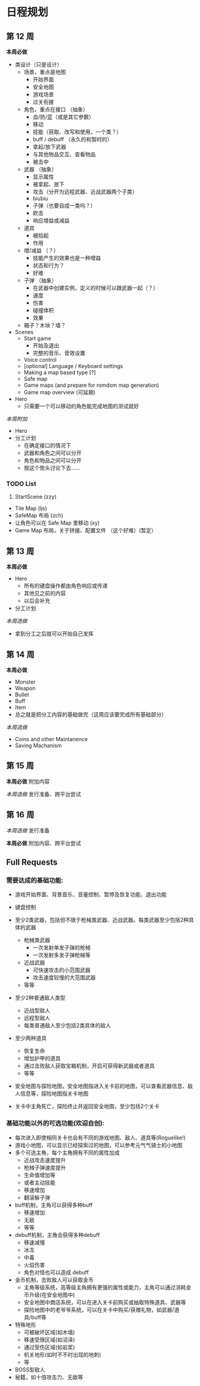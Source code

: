 # 日程规划
## 第 12 周
**本周必做**
 
+ 类设计（只是设计）
    + 场景，重点是地图
        + 开始界面
        + 安全地图
        + 游戏场景
        + 过关衔接
    + 角色，重点在接口 （抽象）
        + 血/防/蓝（或是其它参数）
        + 移动
        + 技能（获取、改写和使用，一个类？）
        + buff / debuff （永久的和暂时的）
        + 拿起/放下武器
        + 与其他物品交互、查看物品
        + 被击中
    + 武器 （抽象）
        + 显示属性
        + 被拿起、放下
        + 攻击（分开为远程武器、近战武器两个子类）
        + biubiu
        + 子弹（也要自成一类吗？）
        + 砍击
        + 响应增益或减益
    + 道具
        + 被拾起
        + 作用
    + 增/减益 （？）
        + 技能产生的效果也是一种增益
        + 状态和行为？
        + 好难
    + 子弹 （抽象）
        + 在武器中创建实例，定义的时候可以跟武器一起（？）
        + 速度
        + 伤害
        + 碰撞体积
        + 效果
    + 箱子？木块？墙？
+ Scenes
    + Start game
        + 开始及退出
        + 完整的音乐、音效设置
    + Voice control
    + [optional] Language / Keyboard settings
    + Making a map based type [?]
    + Safe map
    + Game maps (and prepare for romdom map generation)
    + Game map overview (可延期)
+ Hero
    + 只需要一个可以移动的角色能完成地图的测试就好

*本周附加*

+ Hero 
+ 分工计划
    + 在确定接口的情况下
    + 武器和角色之间可以分开
    + 角色和物品之间可以分开
    + 按这个势头讨论下去......

### TODO List
1. StartScene (zzy)
+ Tile Map (ljs)
+ SafeMap 布局 (zch)
+ 让角色可以在 Safe Map 里移动 (xy)
+ Game Map 布局，关于拼接、配置文件 （这个好难）(暂定）


## 第 13 周
**本周必做**

+ Hero 
    + 所有的键盘操作都由角色响应或传递
    + 其他见之前的内容
    + 以后会补充
+ 分工计划

*本周选做*

+ 拿到分工之后就可以开始自己发挥

## 第 14 周
**本周必做**

+ Monster
+ Weapon
+ Bullet
+ Buff
+ Item
+ 总之就是把分工内容的基础做完（这周应该要完成所有基础部分）

*本周选做*

+ Coins and other Maintanence
+ Saving Machanism

## 第 15 周
**本周必做**
附加内容

*本周选做*
发行准备、跨平台尝试

## 第 16 周
*本周选做*
发行准备

**本周必做**
附加内容、跨平台尝试




## Full Requests
### 需要达成的基础功能:

* 游戏开始界⾯、背景音乐、⾳量控制、暂停及恢复功能、退出功能
* 键盘控制
* 至少2类武器，包括但不限于枪械类武器、近战武器。每类武器至少包括2种具体的武器
    * 枪械类武器
        * 一次发射单发子弹的枪械
        * 一次发射多发子弹枪械等
    * 近战武器
        * 可快速攻击的小范围武器
        * 攻击速度较慢的大范围武器
    * 等等
* 至少2种普通敌人类型
    * 近战型敌人
    * 远程型敌人
    * 每类普通敌人至少包括2类具体的敌⼈
* 至少两种道具
    * 恢复生命
    * 增加护甲的道具
    * 通过击败敌人获取宝箱机制，开启可获得新武器或者道具
    * 等等
    
* 安全地图与探险地图，安全地图指进入关卡前的地图，可以查看武器信息、敌人信息等，探险地图指关卡地图
* 关卡中主角死亡，探险终止并返回安全地图，至少包括2个关卡


### 基础功能以外的可选功能(欢迎自创):
* 每次进入即使相同关卡也会有不同的游戏地图、敌人、道具等(Roguelike!)
* 游戏小地图，可以显示已经探索过的地图，可以参考元⽓气骑士的小地图
* 多个可选主⻆，每个主⻆拥有不同的属性加成
    * 近战攻击速度提升
    * 枪械子弹速度提升
    * 生命值增加等
    * 或者主动技能
    * 移速增加
    * 翻滚躲子弹
* buff机制，主角可以获得多种buff
    * 移速增加
    * 无敌
    * 等等
* debuff机制，主⻆会获得多种debuff
    * 移速减慢
    * 冰冻
    * 中毒
    * 火焰伤害
    * 角色对怪也可以造成 debuff 
* 金币机制，击败敌⼈可以获取金币
    * 主⻆等级系统，⾼等级主角拥有更强的属性或能力，主角可以通过消耗金币升级(在安全地图中)
    * 安全地图中商店系统，可以在进⼊关卡前购买或抽取特殊道具、武器等
    * 探险地图中的⽼爷爷系统，可以在关卡中购买/获赠礼物，如武器/道具/buff等
* 特殊地形
    * 可被破坏区域(如木墙)
    * 移速受限区域(如沼泽)
    * 通过受伤区域(如岩浆)
    * 机关地形(如时不不时出现的地刺)
    * 等
* BOSS型敌⼈
* 秘籍，如⼗倍攻击力、无敌等
